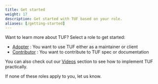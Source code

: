 ```yaml
---
title: Get started
weight: 17
description: Get started with TUF based on your role.
aliases: [/getting-started]
---
```


Want to learn more about TUF? Select a role to get started:

<div class="l-get-started-buttons justify-content-start mt-3 ms-3">

- [Adopter](adopter/) : You want to use TUF either as a maintainer or client
- [Contributor](contributor/) : You want to contribute to TUF spec or
  documentation

</div>

You can also check out our [Videos](/resources/videos/) section to see how to
implement TUF practically.

If none of these roles apply to you, let us know.
